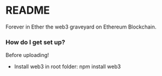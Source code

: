 # README #

Forever in Ether the web3 graveyard on Ethereum Blockchain.

### How do I get set up? ###
Before uploading!

- Install web3 in root folder:
	npm install web3
